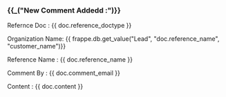 <h3>{{_("New Comment Addedd :")}}</h3>
<p>Refernce Doc : {{ doc.reference_doctype }}</p>
<p>Organization Name: {{ frappe.db.get_value("Lead", "doc.reference_name", "customer_name")}}
<p>Reference Name : {{ doc.reference_name }}</p>
<p>Comment By : {{ doc.comment_email }}</p>
<p>Content : {{ doc.content }}</p>

